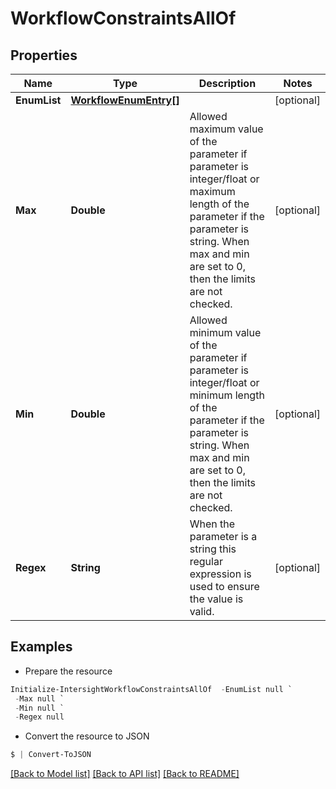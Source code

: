# WorkflowConstraintsAllOf
## Properties

Name | Type | Description | Notes
------------ | ------------- | ------------- | -------------
**EnumList** | [**WorkflowEnumEntry[]**](WorkflowEnumEntry.md) |  | [optional] 
**Max** | **Double** | Allowed maximum value of the parameter if parameter is integer/float or maximum length of the parameter if the parameter is string. When max and min are set to 0, then the limits are not checked. | [optional] 
**Min** | **Double** | Allowed minimum value of the parameter if parameter is integer/float or minimum length of the parameter if the parameter is string. When max and min are set to 0, then the limits are not checked. | [optional] 
**Regex** | **String** | When the parameter is a string this regular expression is used to ensure the value is valid. | [optional] 

## Examples

- Prepare the resource
```powershell
Initialize-IntersightWorkflowConstraintsAllOf  -EnumList null `
 -Max null `
 -Min null `
 -Regex null
```

- Convert the resource to JSON
```powershell
$ | Convert-ToJSON
```

[[Back to Model list]](../README.md#documentation-for-models) [[Back to API list]](../README.md#documentation-for-api-endpoints) [[Back to README]](../README.md)


